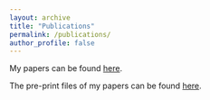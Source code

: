 ```yaml
---
layout: archive
title: "Publications"
permalink: /publications/
author_profile: false
---
```

My papers can be found [here](https://scholar.google.com/citations?user=pm9i5OwAAAAJ).

The pre-print files of my papers can be found [here](https://www.researchgate.net/profile/Xin-Qin-10).

<!-- {% if author.googlescholar %}
  You can also find my articles on <u><a href="{{author.googlescholar}}">my Google Scholar profile</a>.</u>
{% endif %}

{% include base_path %}

{% for post in site.publications reversed %}
  {% include archive-single.html %}
{% endfor %} -->

